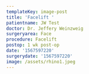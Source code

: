 ```yaml
---
templateKey: image-post
title: 'Facelift '
patientname: JW Test
doctor: Dr. Jeffery Weinzweig
surgeryarea: Face
procedure: Facelift
postop: 1 wk post-op
date: '1567597220'
surgerydate: '1567597220'
image: /assets/rhino1.jpeg
---
```


